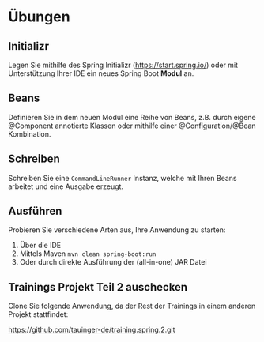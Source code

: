 # Übungen

## Initializr

Legen Sie mithilfe des Spring Initializr (https://start.spring.io/)
oder mit Unterstützung Ihrer IDE ein neues Spring Boot **Modul** an.


## Beans

Definieren Sie in dem neuen Modul eine Reihe von Beans, z.B. durch eigene @Component annotierte
Klassen oder mithilfe einer @Configuration/@Bean Kombination.


## Schreiben 

Schreiben Sie eine `CommandLineRunner` Instanz, welche mit Ihren Beans arbeitet und eine
Ausgabe erzeugt.


## Ausführen

Probieren Sie verschiedene Arten aus, Ihre Anwendung zu starten:

1. Über die IDE
2. Mittels Maven `mvn clean spring-boot:run`
3. Oder durch direkte Ausführung der (all-in-one) JAR Datei


## Trainings Projekt Teil 2 auschecken

Clone Sie folgende Anwendung, da der Rest der Trainings in einem anderen Projekt stattfindet:

https://github.com/tauinger-de/training.spring.2.git